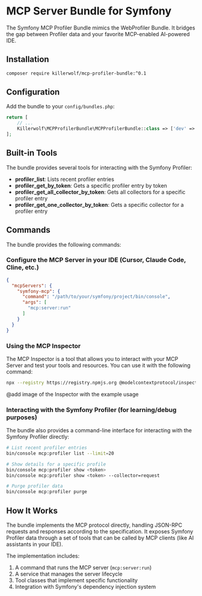 # MCP Server Bundle for Symfony

The Symfony MCP Profiler Bundle mimics the WebProfiler Bundle. It bridges the gap between Profiler data and your favorite MCP-enabled AI-powered IDE.

## Installation

```bash
composer require killerwolf/mcp-profiler-bundle:^0.1
```

## Configuration

Add the bundle to your `config/bundles.php`:

```php
return [
    // ...
    Killerwolf\MCPProfilerBundle\MCPProfilerBundle::class => ['dev' => true],
];
```

## Built-in Tools

The bundle provides several tools for interacting with the Symfony Profiler:

- **profiler_list**: Lists recent profiler entries
- **profiler_get_by_token**: Gets a specific profiler entry by token
- **profiler_get_all_collector_by_token**: Gets all collectors for a specific profiler entry
- **profiler_get_one_collector_by_token**: Gets a specific collector for a profiler entry


## Commands

The bundle provides the following commands:

### Configure the MCP Server in your IDE (Cursor, Claude Code, Cline, etc.)

```json
{
  "mcpServers": {
    "symfony-mcp": {
      "command": "/path/to/your/symfony/project/bin/console",
      "args": [
        "mcp:server:run"
      ]
    }
  }
}
```

### Using the MCP Inspector

The MCP Inspector is a tool that allows you to interact with your MCP Server and test your tools and resources. You can use it with the following command:

```bash
npx --registry https://registry.npmjs.org @modelcontextprotocol/inspector
```

@add image of the Inspector with the example usage

### Interacting with the Symfony Profiler (for learning/debug purposes)

The bundle also provides a command-line interface for interacting with the Symfony Profiler directly:

```bash
# List recent profiler entries
bin/console mcp:profiler list --limit=20

# Show details for a specific profile
bin/console mcp:profiler show <token>
bin/console mcp:profiler show <token> --collector=request

# Purge profiler data
bin/console mcp:profiler purge
```

## How It Works

The bundle implements the MCP protocol directly, handling JSON-RPC requests and responses according to the specification. It exposes Symfony Profiler data through a set of tools that can be called by MCP clients (like AI assistants in your IDE).

The implementation includes:

1. A command that runs the MCP server (`mcp:server:run`)
2. A service that manages the server lifecycle
3. Tool classes that implement specific functionality
4. Integration with Symfony's dependency injection system